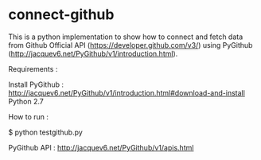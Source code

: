 # connect-github

This is a python implementation to show how to connect and fetch data from Github Official API (https://developer.github.com/v3/) using PyGithub (http://jacquev6.net/PyGithub/v1/introduction.html). 

Requirements : 

Install PyGithub : http://jacquev6.net/PyGithub/v1/introduction.html#download-and-install
Python 2.7

How to run :

$ python testgithub.py

PyGithub API : http://jacquev6.net/PyGithub/v1/apis.html
